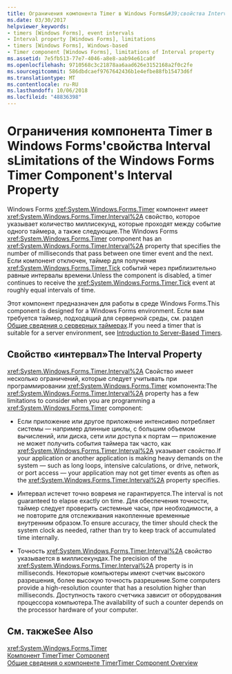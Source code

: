 ```yaml
---
title: Ограничения компонента Timer в Windows Forms&#39;свойства Interval s
ms.date: 03/30/2017
helpviewer_keywords:
- timers [Windows Forms], event intervals
- Interval property [Windows Forms], limitations
- timers [Windows Forms], Windows-based
- Timer component [Windows Forms], limitations of Interval property
ms.assetid: 7e5fb513-77e7-4046-a8e8-aab94e61ca0f
ms.openlocfilehash: 9710568c3c21878aa6aad626e3152168a2f0c2fe
ms.sourcegitcommit: 586dbdcaef9767642436b1e4efbe88fb15473d6f
ms.translationtype: MT
ms.contentlocale: ru-RU
ms.lasthandoff: 10/06/2018
ms.locfileid: "48836398"
---
```

# <a name="limitations-of-the-windows-forms-timer-component39s-interval-property"></a><span data-ttu-id="ee624-102">Ограничения компонента Timer в Windows Forms&#39;свойства Interval s</span><span class="sxs-lookup"><span data-stu-id="ee624-102">Limitations of the Windows Forms Timer Component&#39;s Interval Property</span></span>
<span data-ttu-id="ee624-103">Windows Forms <xref:System.Windows.Forms.Timer> компонент имеет <xref:System.Windows.Forms.Timer.Interval%2A> свойство, которое указывает количество миллисекунд, которые проходят между событие одного таймера, а также следующие.</span><span class="sxs-lookup"><span data-stu-id="ee624-103">The Windows Forms <xref:System.Windows.Forms.Timer> component has an <xref:System.Windows.Forms.Timer.Interval%2A> property that specifies the number of milliseconds that pass between one timer event and the next.</span></span> <span data-ttu-id="ee624-104">Если компонент отключен, таймер для получения <xref:System.Windows.Forms.Timer.Tick> событий через приблизительно равные интервалы времени.</span><span class="sxs-lookup"><span data-stu-id="ee624-104">Unless the component is disabled, a timer continues to receive the <xref:System.Windows.Forms.Timer.Tick> event at roughly equal intervals of time.</span></span>  
  
 <span data-ttu-id="ee624-105">Этот компонент предназначен для работы в среде Windows Forms.</span><span class="sxs-lookup"><span data-stu-id="ee624-105">This component is designed for a Windows Forms environment.</span></span> <span data-ttu-id="ee624-106">Если вам требуется таймер, подходящий для серверной среды, см. раздел [Общие сведения о серверных таймерах](https://msdn.microsoft.com/library/adc0bc0a-a519-4812-bafc-fb9d1a5801fc).</span><span class="sxs-lookup"><span data-stu-id="ee624-106">If you need a timer that is suitable for a server environment, see [Introduction to Server-Based Timers](https://msdn.microsoft.com/library/adc0bc0a-a519-4812-bafc-fb9d1a5801fc).</span></span>  
  
## <a name="the-interval-property"></a><span data-ttu-id="ee624-107">Свойство «интервал»</span><span class="sxs-lookup"><span data-stu-id="ee624-107">The Interval Property</span></span>  
 <span data-ttu-id="ee624-108"><xref:System.Windows.Forms.Timer.Interval%2A> Свойство имеет несколько ограничений, которые следует учитывать при программировании <xref:System.Windows.Forms.Timer> компонента:</span><span class="sxs-lookup"><span data-stu-id="ee624-108">The <xref:System.Windows.Forms.Timer.Interval%2A> property has a few limitations to consider when you are programming a <xref:System.Windows.Forms.Timer> component:</span></span>  
  
-   <span data-ttu-id="ee624-109">Если приложение или другое приложение интенсивно потребляет системы — например длинные циклы, с большим объемом вычислений, или диска, сети или доступа к портам — приложение не может получить события таймера так часто, как <xref:System.Windows.Forms.Timer.Interval%2A> указывает свойство.</span><span class="sxs-lookup"><span data-stu-id="ee624-109">If your application or another application is making heavy demands on the system — such as long loops, intensive calculations, or drive, network, or port access — your application may not get timer events as often as the <xref:System.Windows.Forms.Timer.Interval%2A> property specifies.</span></span>  
  
-   <span data-ttu-id="ee624-110">Интервал истечет точно вовремя не гарантируется.</span><span class="sxs-lookup"><span data-stu-id="ee624-110">The interval is not guaranteed to elapse exactly on time.</span></span> <span data-ttu-id="ee624-111">Для обеспечения точности, таймер следует проверить системные часы, при необходимости, а не повторите для отслеживания накопленные временные внутренним образом.</span><span class="sxs-lookup"><span data-stu-id="ee624-111">To ensure accuracy, the timer should check the system clock as needed, rather than try to keep track of accumulated time internally.</span></span>  
  
-   <span data-ttu-id="ee624-112">Точность <xref:System.Windows.Forms.Timer.Interval%2A> свойство указывается в миллисекундах.</span><span class="sxs-lookup"><span data-stu-id="ee624-112">The precision of the <xref:System.Windows.Forms.Timer.Interval%2A> property is in milliseconds.</span></span> <span data-ttu-id="ee624-113">Некоторые компьютеры имеют счетчик высокого разрешения, более высокую точность разрешение.</span><span class="sxs-lookup"><span data-stu-id="ee624-113">Some computers provide a high-resolution counter that has a resolution higher than milliseconds.</span></span> <span data-ttu-id="ee624-114">Доступность такого счетчика зависит от оборудования процессора компьютера.</span><span class="sxs-lookup"><span data-stu-id="ee624-114">The availability of such a counter depends on the processor hardware of your computer.</span></span>
  
## <a name="see-also"></a><span data-ttu-id="ee624-115">См. также</span><span class="sxs-lookup"><span data-stu-id="ee624-115">See Also</span></span>  
 <xref:System.Windows.Forms.Timer>  
 [<span data-ttu-id="ee624-116">Компонент Timer</span><span class="sxs-lookup"><span data-stu-id="ee624-116">Timer Component</span></span>](../../../../docs/framework/winforms/controls/timer-component-windows-forms.md)  
 [<span data-ttu-id="ee624-117">Общие сведения о компоненте Timer</span><span class="sxs-lookup"><span data-stu-id="ee624-117">Timer Component Overview</span></span>](../../../../docs/framework/winforms/controls/timer-component-overview-windows-forms.md)
